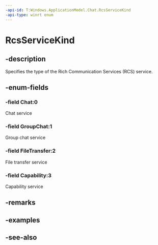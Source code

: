 ```yaml
---
-api-id: T:Windows.ApplicationModel.Chat.RcsServiceKind
-api-type: winrt enum
---
```


<!-- Enumeration syntax
public enum Windows.ApplicationModel.Chat.RcsServiceKind : int
-->

# RcsServiceKind

## -description
Specifies the type of the Rich Communication Services (RCS) service.

## -enum-fields
### -field Chat:0
Chat service

### -field GroupChat:1
Group chat service

### -field FileTransfer:2
File transfer service

### -field Capability:3
Capability service


## -remarks

## -examples

## -see-also